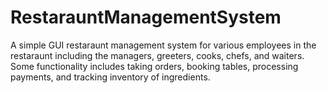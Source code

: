 # RestarauntManagementSystem
A simple GUI restaraunt management system for various employees in the restaraunt including the managers, greeters, cooks, chefs, and waiters. Some functionality includes taking orders, booking tables, processing payments, and tracking inventory of ingredients.
